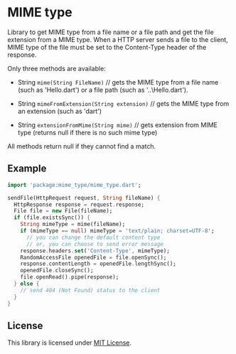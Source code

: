 MIME type
==

Library to get MIME type from a file name or a file path and get the file extension from a MIME type.
When a HTTP server sends a file to the client, MIME type of the file must be set to the Content-Type header of the response.

Only three methods are available:

+   String `mime(String FileName)` //
    gets the MIME type from a file name (such as 'Hello.dart') or a file path (such as '..\Hello.dart').
 
+   String `mimeFromExtension(String extension)` //
    gets the MIME type from an extension (such as 'dart')
    
+   String `extensionFromMime(String mime)` //
    gets extension from MIME type (returns null if there is no such mime type)

All methods return null if they cannot find a match.

## Example


```dart
import 'package:mime_type/mime_type.dart';

sendFile(HttpRequest request, String fileName) {
  HttpResponse response = request.response;
  File file = new File(fileName);
  if (file.existsSync()) {
    String mimeType = mime(fileName);
    if (mimeType == null) mimeType = 'text/plain; charset=UTF-8';
      // you can change the default content type
      // or, you can choose to send error message
    response.headers.set('Content-Type', mimeType);
    RandomAccessFile openedFile = file.openSync();
    response.contentLength = openedFile.lengthSync();
    openedFile.closeSync();
    file.openRead().pipe(response);
  } else {
    // send 404 (Not Found) status to the client
  }
}
```

## License
This library is licensed under [MIT License](http://www.opensource.org/licenses/mit-license.php).
